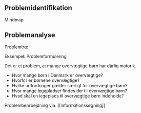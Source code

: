 
## Problemidentifikation
Mindmap
## Problemanalyse
Problemtræ

Eksempel: Problemformulering

Det er et problem, at mange overvægtige børn har dårlig motorik.

- Hvor mange børn i Danmark er overvægtige?
- Hvorfor er børnene overvægtige?
- Hvilke udfordringer gælder særligt for overvægtige børn?
- Hvor mange legepladser findes der til overvægtige børn?
- Hvad skal en legeplads til overvægtige børn indeholde?



Problembearbejdning via. [[Informationssøgning]]

